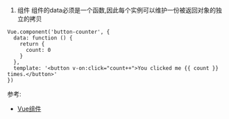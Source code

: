 1. 组件
组件的data必须是一个函数,因此每个实例可以维护一份被返回对象的独立的拷贝
```
Vue.component('button-counter', {
  data: function () {
    return {
      count: 0
    }
  },
  template: '<button v-on:click="count++">You clicked me {{ count }} times.</button>'
})
```


参考:
* [Vue组件](https://cn.vuejs.org/v2/guide/components.html)